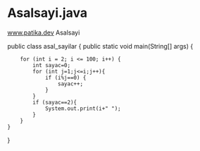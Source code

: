 # Asalsayi.java
www.patika.dev Asalsayi




public class asal_sayilar {
    public static void main(String[] args) {
        
        for (int i = 2; i <= 100; i++) {
            int sayac=0;
            for (int j=1;j<=i;j++){
                if (i%j==0) {
                    sayac++;
                }
            }
            if (sayac==2){
                System.out.print(i+" ");
            }
        }
    }
}
